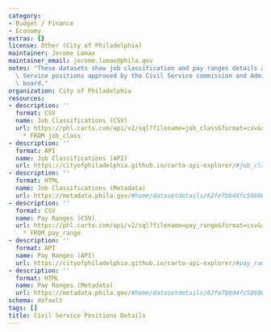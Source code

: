 ```yaml
---
category:
- Budget / Finance
- Economy
extras: {}
license: Other (City of Philadelphia)
maintainer: Jerome Lomax
maintainer_email: jerome.lomax@phila.gov
notes: "These datasets show job classification and pay ranges details about Civil\
  \ Service positions approved by the Civil Service commission and Administrative\
  \ board."
organization: City of Philadelphia
resources:
- description: ''
  format: CSV
  name: Job Classifications (CSV)
  url: https://phl.carto.com/api/v2/sql?filename=job_class&format=csv&skipfields=cartodb_id,the_geom,the_geom_webmercator&q=SELECT
    * FROM job_class
- description: ''
  format: API
  name: Job Classifications (API)
  url: https://cityofphiladelphia.github.io/carto-api-explorer/#job_class
- description: ''
  format: HTML
  name: Job Classifications (Metadata)
  url: https://metadata.phila.gov/#home/datasetdetails/62fe7bbd4fc5860021be5c87/representationdetails/62fe7d383bf07a0021232f6b/
- description: ''
  format: CSV
  name: Pay Ranges (CSV)
  url: https://phl.carto.com/api/v2/sql?filename=pay_range&format=csv&skipfields=cartodb_id,the_geom,the_geom_webmercator&q=SELECT
    * FROM pay_range
- description: ''
  format: API
  name: Pay Ranges (API)
  url: https://cityofphiladelphia.github.io/carto-api-explorer/#pay_range
- description: ''
  format: HTML
  name: Pay Ranges (Metadata)
  url: https://metadata.phila.gov/#home/datasetdetails/62fe7bbd4fc5860021be5c87/representationdetails/630651053330120025907856/
schema: default
tags: []
title: Civil Service Positions Details
---
```

